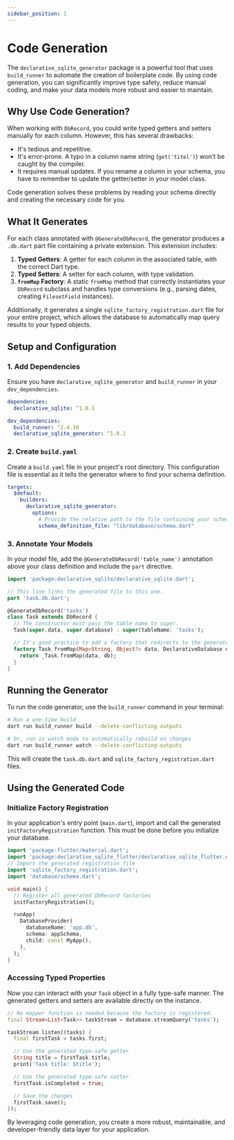 ```yaml
---
sidebar_position: 1
---
```


# Code Generation

The `declarative_sqlite_generator` package is a powerful tool that uses `build_runner` to automate the creation of boilerplate code. By using code generation, you can significantly improve type safety, reduce manual coding, and make your data models more robust and easier to maintain.

## Why Use Code Generation?

When working with `DbRecord`, you could write typed getters and setters manually for each column. However, this has several drawbacks:
-   It's tedious and repetitive.
-   It's error-prone. A typo in a column name string (`get('titel')`) won't be caught by the compiler.
-   It requires manual updates. If you rename a column in your schema, you have to remember to update the getter/setter in your model class.

Code generation solves these problems by reading your schema directly and creating the necessary code for you.

## What It Generates

For each class annotated with `@GenerateDbRecord`, the generator produces a `.db.dart` part file containing a private extension. This extension includes:
1.  **Typed Getters**: A getter for each column in the associated table, with the correct Dart type.
2.  **Typed Setters**: A setter for each column, with type validation.
3.  **`fromMap` Factory**: A static `fromMap` method that correctly instantiates your `DbRecord` subclass and handles type conversions (e.g., parsing dates, creating `FilesetField` instances).

Additionally, it generates a single `sqlite_factory_registration.dart` file for your entire project, which allows the database to automatically map query results to your typed objects.

## Setup and Configuration

### 1. Add Dependencies

Ensure you have `declarative_sqlite_generator` and `build_runner` in your `dev_dependencies`.

```yaml title="pubspec.yaml"
dependencies:
  declarative_sqlite: ^1.0.1

dev_dependencies:
  build_runner: ^2.4.10
  declarative_sqlite_generator: ^1.0.1
```

### 2. Create `build.yaml`

Create a `build.yaml` file in your project's root directory. This configuration file is essential as it tells the generator where to find your schema definition.

```yaml title="build.yaml"
targets:
  $default:
    builders:
      declarative_sqlite_generator:
        options:
          # Provide the relative path to the file containing your schema function.
          schema_definition_file: "lib/database/schema.dart"
```

### 3. Annotate Your Models

In your model file, add the `@GenerateDbRecord('table_name')` annotation above your class definition and include the `part` directive.

```dart title="lib/models/task.dart"
import 'package:declarative_sqlite/declarative_sqlite.dart';

// This line links the generated file to this one.
part 'task.db.dart';

@GenerateDbRecord('tasks')
class Task extends DbRecord {
  // The constructor must pass the table name to super.
  Task(super.data, super.database) : super(tableName: 'tasks');

  // It's good practice to add a factory that redirects to the generated one.
  factory Task.fromMap(Map<String, Object?> data, DeclarativeDatabase db) {
    return _Task.fromMap(data, db);
  }
}
```

## Running the Generator

To run the code generator, use the `build_runner` command in your terminal:

```bash
# Run a one-time build
dart run build_runner build --delete-conflicting-outputs

# Or, run in watch mode to automatically rebuild on changes
dart run build_runner watch --delete-conflicting-outputs
```

This will create the `task.db.dart` and `sqlite_factory_registration.dart` files.

## Using the Generated Code

### Initialize Factory Registration

In your application's entry point (`main.dart`), import and call the generated `initFactoryRegistration` function. This must be done before you initialize your database.

```dart title="lib/main.dart"
import 'package:flutter/material.dart';
import 'package:declarative_sqlite_flutter/declarative_sqlite_flutter.dart';
// Import the generated registration file
import 'sqlite_factory_registration.dart';
import 'database/schema.dart';

void main() {
  // Register all generated DbRecord factories
  initFactoryRegistration();

  runApp(
    DatabaseProvider(
      databaseName: 'app.db',
      schema: appSchema,
      child: const MyApp(),
    ),
  );
}
```

### Accessing Typed Properties

Now you can interact with your `Task` object in a fully type-safe manner. The generated getters and setters are available directly on the instance.

```dart
// No mapper function is needed because the factory is registered.
final Stream<List<Task>> taskStream = database.streamQuery('tasks');

taskStream.listen((tasks) {
  final firstTask = tasks.first;

  // Use the generated type-safe getter
  String title = firstTask.title;
  print('Task title: $title');

  // Use the generated type-safe setter
  firstTask.isCompleted = true;

  // Save the changes
  firstTask.save();
});
```

By leveraging code generation, you create a more robust, maintainable, and developer-friendly data layer for your application.
